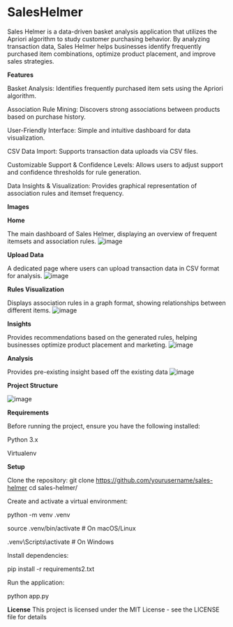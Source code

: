 # SalesHelmer
Sales Helmer is a data-driven basket analysis application that utilizes the Apriori algorithm to study customer purchasing behavior. By analyzing transaction data, Sales Helmer helps businesses identify frequently purchased item combinations, optimize product placement, and improve sales strategies.

**Features**


Basket Analysis: Identifies frequently purchased item sets using the Apriori algorithm.

Association Rule Mining: Discovers strong associations between products based on purchase history.

User-Friendly Interface: Simple and intuitive dashboard for data visualization.

CSV Data Import: Supports transaction data uploads via CSV files.

Customizable Support & Confidence Levels: Allows users to adjust support and confidence thresholds for rule generation.

Data Insights & Visualization: Provides graphical representation of association rules and itemset frequency.


**Images** 


**Home**

The main dashboard of Sales Helmer, displaying an overview of frequent itemsets and association rules.
![image](https://github.com/user-attachments/assets/9dc641c8-bdf8-4054-b461-aca2d5fe4418)

**Upload Data**

A dedicated page where users can upload transaction data in CSV format for analysis.
![image](https://github.com/user-attachments/assets/736f8859-1f47-4d46-acb7-84137e9b7566)

**Rules Visualization**

Displays association rules in a graph format, showing relationships between different items.
![image](https://github.com/user-attachments/assets/3ef0a1a4-4910-4a5e-a64e-9fc187760b82)

**Insights**

Provides recommendations based on the generated rules, helping businesses optimize product placement and marketing.
![image](https://github.com/user-attachments/assets/9c695d56-5add-49e1-983a-ef34eeba73c2)

**Analysis**

Provides pre-existing insight based off the existing data
![image](https://github.com/user-attachments/assets/d53d1e5b-5621-4b3b-98ca-654a00c36e7f)



**Project Structure**



![image](https://github.com/user-attachments/assets/988bb9eb-2b4f-4c3d-a1f6-b74586426cfd)



**Requirements**

Before running the project, ensure you have the following installed:

Python 3.x



Virtualenv




**Setup**

Clone the repository:
git clone https://github.com/yourusername/sales-helmer
cd sales-helmer/

Create and activate a virtual environment:


python -m venv .venv



source .venv/bin/activate  # On macOS/Linux


.venv\Scripts\activate  # On Windows



Install dependencies:

pip install -r requirements2.txt


Run the application:

python app.py


**License**
This project is licensed under the MIT License - see the LICENSE file for details



